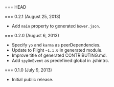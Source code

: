 === HEAD

=== 0.2.1 (August 25, 2013)

* Add `main` property to generated `bower.json`.

=== 0.2.0 (August 6, 2013)

* Specify `yo` and `karma` as peerDependencies.
* Update to Flight `~1.1.0` in generated module.
* Improve title of generated CONTRIBUTING.md.
* Add `spyOnEvent` as predefined global in .jshintrc.

=== 0.1.0 (July 9, 2013)

* Initial public release.
